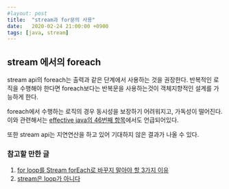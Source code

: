 ```yaml
---
#layout: post
title:  "stream과 for문의 사용"
date:   2020-02-24 21:00:00 +0900
tags: [java, stream]
---
```

## stream 에서의 foreach

stream api의 foreach는 출력과 같은 단계에서 사용하는 것을 권장한다.
반복적인 로직을 수행해야 한다면 foreach보다는 반복문을 사용하는것이 객체지향적인 설계를 가능하게 한다.

foreach에서 수행하는 로직의 경우 동시성을 보장하기 어려워지고, 가독성이 떨어진다.
이와 관련해서는 [effective java의 46번째 항목](https://naheenosaur.github.io/review/book/effective-java-3#아이템-46-스트림에서는-부작용-없는-함수를-사용하라)에서도 언급되어있다.

또한 stream api는 지연연산을 하고 있어 기대하지 않은 결과가 나올 수 있다.

### 참고할 만한 글

1. [for loop를 Stream forEach로 바꾸지 말아야 할 3가지 이유](https://homoefficio.github.io/2016/06/26/for-loop-를-Stream-forEach-로-바꾸지-말아야-할-3가지-이유/)
2. [stream은 loop가 아니다](https://www.popit.kr/java8-stream은-loop가-아니다/)

